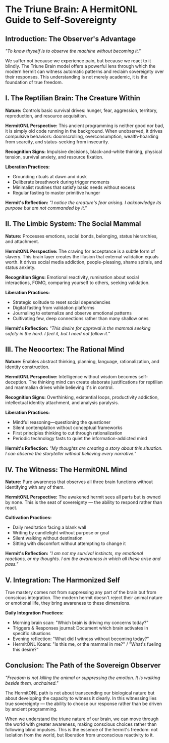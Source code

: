 # The Triune Brain: A HermitONL Guide to Self-Sovereignty

## Introduction: The Observer's Advantage

*"To know thyself is to observe the machine without becoming it."*

We suffer not because we experience pain, but because we react to it blindly. The Triune Brain model offers a powerful lens through which the modern hermit can witness automatic patterns and reclaim sovereignty over their responses. This understanding is not merely academic, it is the foundation of true freedom.

## I. The Reptilian Brain: The Creature Within

**Nature:** Controls basic survival drives: hunger, fear, aggression, territory, reproduction, and resource acquisition.

**HermitONL Perspective:** This ancient programming is neither good nor bad, it is simply old code running in the background. When unobserved, it drives compulsive behaviors: doomscrolling, overconsumption, wealth-hoarding from scarcity, and status-seeking from insecurity.

**Recognition Signs:** Impulsive decisions, black-and-white thinking, physical tension, survival anxiety, and resource fixation.

**Liberation Practices:**

- Grounding rituals at dawn and dusk
- Deliberate breathwork during trigger moments
- Minimalist routines that satisfy basic needs without excess
- Regular fasting to master primitive hunger

**Hermit's Reflection:** *"I notice the creature's fear arising. I acknowledge its purpose but am not commanded by it."*

## II. The Limbic System: The Social Mammal

**Nature:** Processes emotions, social bonds, belonging, status hierarchies, and attachment.

**HermitONL Perspective:** The craving for acceptance is a subtle form of slavery. This brain layer creates the illusion that external validation equals worth. It drives social media addiction, people-pleasing, shame spirals, and status anxiety.

**Recognition Signs:** Emotional reactivity, rumination about social interactions, FOMO, comparing yourself to others, seeking validation.

**Liberation Practices:**

- Strategic solitude to reset social dependencies
- Digital fasting from validation platforms
- Journaling to externalize and observe emotional patterns
- Cultivating few, deep connections rather than many shallow ones

**Hermit's Reflection:** *"This desire for approval is the mammal seeking safety in the herd. I feel it, but I need not follow it."*

## III. The Neocortex: The Rational Mind

**Nature:** Enables abstract thinking, planning, language, rationalization, and identity construction.

**HermitONL Perspective:** Intelligence without wisdom becomes self-deception. The thinking mind can create elaborate justifications for reptilian and mammalian drives while believing it's in control.

**Recognition Signs:** Overthinking, existential loops, productivity addiction, intellectual identity attachment, and analysis paralysis.

**Liberation Practices:**

- Mindful reasoning—questioning the questioner
- Silent contemplation without conceptual frameworks
- First principles thinking to cut through rationalization
- Periodic technology fasts to quiet the information-addicted mind

**Hermit's Reflection:** *"My thoughts are creating a story about this situation. I can observe the storyteller without believing every narrative."*

## IV. The Witness: The HermitONL Mind

**Nature:** Pure awareness that observes all three brain functions without identifying with any of them.

**HermitONL Perspective:** The awakened hermit sees all parts but is owned by none. This is the seat of sovereignty — the ability to respond rather than react.

**Cultivation Practices:**

- Daily meditation facing a blank wall
- Writing by candlelight without purpose or goal
- Silent walking without destination
- Sitting with discomfort without attempting to change it

**Hermit's Reflection:** *"I am not my survival instincts, my emotional reactions, or my thoughts. I am the awareness in which all these arise and pass."*

## V. Integration: The Harmonized Self

True mastery comes not from suppressing any part of the brain but from conscious integration. The modern hermit doesn't reject their animal nature or emotional life, they bring awareness to these dimensions.

**Daily Integration Practices:**

- Morning brain scan: "Which brain is driving my concerns today?"
- Triggers & Responses journal: Document which brain activates in specific situations
- Evening reflection: "What did I witness without becoming today?"
- HermitONL Koans: "Is this me, or the mammal in me?" / "What's fueling this desire?"

## Conclusion: The Path of the Sovereign Observer

*"Freedom is not killing the animal or suppressing the emotion. It is walking beside them, unchained."*

The HermitONL path is not about transcending our biological nature but about developing the capacity to witness it clearly. In this witnessing lies true sovereignty — the ability to choose our response rather than be driven by ancient programming.

When we understand the triune nature of our brain, we can move through the world with greater awareness, making conscious choices rather than following blind impulses. This is the essence of the hermit's freedom: not isolation from the world, but liberation from unconscious reactivity to it.
